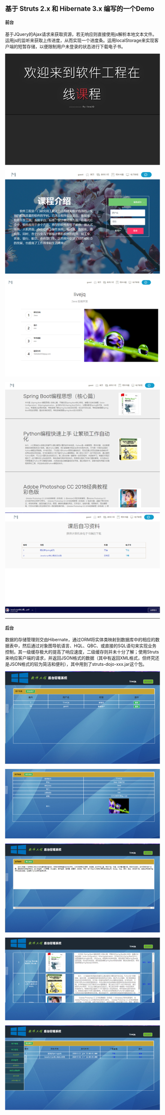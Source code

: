## 基于 Struts 2.x 和 Hibernate 3.x 编写的一个Demo

#### 前台


基于JQuery的Ajax请求来获取资源，若无响应则直接使用js解析本地文本文件。运用js的监听来获取上传进度，从而实现一个进度条。运用localStorage来实现客户端的短暂存储，以便限制用户未登录的状态进行下载电子书。


![软件工程](images/splash.png "闪屏页面")

![登录](images/login.png "登录页面")

![教师](images/teacher.png "教师页面")

![图书](images/book.png "图书页面")

![下载](images/download.png "下载页面")


----------

#### 后台


数据的存储管理则交由Hibernate，通过ORM将实体类映射到数据库中的相应的数据表中，然后通过对象图导航语言、HQL、QBC、或直接的SQL语句来实现业务控制，其一级缓存极大的提高了响应速度，二级缓存则并未十分了解；使用Struts来响应客户端的请求，并返回JSON格式的数据（其中有返回XML格式，但终究还是JSON格式的较为简洁和便利），其中用到了struts-dojo-xxx.jar这个包。


![后台用户页面](images/admin_user.png "后台用户页面")

![后台教师页面](images/admin_teacher.png "后台教师页面")

![后台首页页面](images/admin_index.png "后台首页页面")

![后台图书页面](images/admin_book.png "后台图书页面")

![后台资源页面](images/admin_resources.png "后台资源页面")
